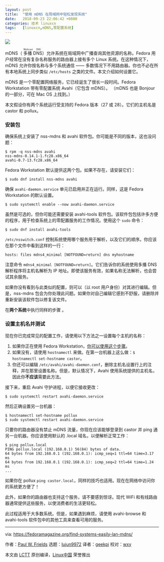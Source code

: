 ```yaml
---
layout: post
title:	"使用 mDNS 在局域网中轻松发现系统"
date:	2018-09-23 22:06:42 +0800 
categories:	技术 linuxcn 
tags:	[linuxcn,mDNS,零配置系统]
---
```



![](/Asserts/Images//attachment/album/201809/23/220646civ0wdw1z9mt9100.jpg)


mDNS（<ruby> 多播 DNS <rt>  Multicast DNS </rt></ruby>）允许系统在局域网中广播查询其他资源的名称。Fedora 用户经常在没有复杂名称服务的路由器上接有多个 Linux 系统。在这种情况下，mDNS 允许你按名称与多个系统通信 —— 多数情况下不用路由器。你也不必在所有本地系统上同步类似 `/etc/hosts` 之类的文件。本文介绍如何设置它。


mDNS 是一个零配置网络服务，它已经诞生了很长一段时间。Fedora Workstation 带有零配置系统 Avahi（它包含 mDNS）。 （mDNS 也是 Bonjour 的一部分，可在 Mac OS 上找到。）


本文假设你有两个系统运行受支持的 Fedora 版本（27 或 28）。它们的主机名是 castor 和 pollux。


### 安装包


确保系统上安装了 nss-mdns 和 avahi 软件包。你可能是不同的版本，这也没问题：



```
$ rpm -q nss-mdns avahi
nss-mdns-0.14.1-1.fc28.x86_64
avahi-0.7-13.fc28.x86_64
```

Fedora Workstation 默认提供这两个包。如果不存在，请安装它们：



```
$ sudo dnf install nss-mdns avahi
```

确保 `avahi-daemon.service` 单元已启用并正在运行。同样，这是 Fedora Workstation 的默认设置。



```
$ sudo systemctl enable --now avahi-daemon.service
```

虽然是可选的，但你可能还需要安装 avahi-tools 软件包。该软件包包括许多方便的程序，用于检查系统上的零配置服务的工作情况。使用这个 `sudo` 命令：



```
$ sudo dnf install avahi-tools
```

`/etc/nsswitch.conf` 控制系统使用哪个服务用于解析，以及它们的顺序。你应该在那个文件中看到这样的一行：



```
hosts: files mdns4_minimal [NOTFOUND=return] dns myhostname
```

注意命令 `mdns4_minimal [NOTFOUND=return]`。它们告诉你的系统使用多播 DNS 解析程序将主机名解析为 IP 地址。即使该服务有效，如果名称无法解析，也会尝试其余服务。


如果你没有看到与此类似的配置，则可以（以 root 用户身份）对其进行编辑。但是，nss-mdns 包会为你处理此问题。如果你对自己编辑它感到不舒服，请删除并重新安装该软件包以修复该文件。


在**两个系统**中执行同样的步骤 。


### 设置主机名并测试


现在你已完成常见的配置工作，请使用以下方法之一设置每个主机的名称：


1. 如果你正在使用 Fedora Workstation，[你可以使用这个步骤](https://fedoramagazine.org/set-hostname-fedora/)。
2. 如果没有，请使用 `hostnamectl` 来做。在第一台机器上这么做：`$ hostnamectl set-hostname castor`。
3. 你还可以编辑 `/etc/avahi/avahi-daemon.conf`，删除主机名设置行上的注释，并在那里设置名称。但是，默认情况下，Avahi 使用系统提供的主机名，因此你**不应该**需要此方法。


接下来，重启 Avahi 守护进程，以便它接收更改：



```
$ sudo systemctl restart avahi-daemon.service
```

然后正确设置另一台机器：



```
$ hostnamectl set-hostname pollux
$ sudo systemctl restart avahi-daemon.service
```

只要你的路由器没有禁止 mDNS 流量，你现在应该能够登录到 castor 并 ping 通另一台机器。你应该使用默认的 .local 域名，以便解析正常工作：



```
$ ping pollux.local
PING pollux.local (192.168.0.1) 56(84) bytes of data.
64 bytes from 192.168.0.1 (192.168.0.1): icmp_seq=1 ttl=64 time=3.17 ms
64 bytes from 192.168.0.1 (192.168.0.1): icmp_seq=2 ttl=64 time=1.24 ms
...
```

如果你在 pollux `ping castor.local`，同样的技巧也适用。现在在网络中访问你的系统更方便了！


此外，如果你的路由器也支持这个服务，请不要感到惊讶。现代 WiFi 和有线路由器通常提供这些服务，以使消费者的生活更轻松。


此过程适用于大多数系统。但是，如果遇到麻烦，请使用 avahi-browse 和 avahi-tools 软件包中的其他工具来查看可用的服务。




---


via: <https://fedoramagazine.org/find-systems-easily-lan-mdns/>


作者：[Paul W. Frields](https://fedoramagazine.org/author/pfrields/) 选题：[lujun9972](https://github.com/lujun9972) 译者：[geekpi](https://github.com/geekpi) 校对：[wxy](https://github.com/wxy)


本文由 [LCTT](https://github.com/LCTT/TranslateProject) 原创编译，[Linux中国](https://linux.cn/) 荣誉推出

